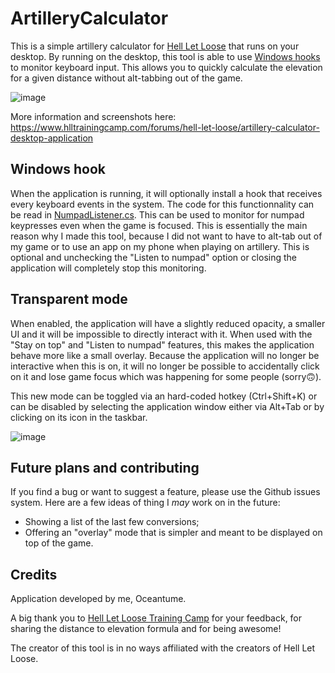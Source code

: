 # ArtilleryCalculator

This is a simple artillery calculator for [Hell Let Loose](https://www.hellletloose.com/) that runs on your desktop. By running on the desktop, this tool is able to use [Windows hooks](https://docs.microsoft.com/en-us/windows/win32/winmsg/hooks) to monitor keyboard input. This allows you to quickly calculate the elevation for a given distance without alt-tabbing out of the game.

![image](https://user-images.githubusercontent.com/1060971/138877975-0ef6b655-24d6-48bf-bb07-23e47273ba87.png)

More information and screenshots here: https://www.hlltrainingcamp.com/forums/hell-let-loose/artillery-calculator-desktop-application

## Windows hook
When the application is running, it will optionally install a hook that receives every keyboard events in the system. The code for this functionnality can be read in [NumpadListener.cs](/ArtilleryCalculator/NumpadListener.cs). This can be used to monitor for numpad keypresses even when the game is focused. This is essentially the main reason why I made this tool, because I did not want to have to alt-tab out of my game or to use an app on my phone when playing on artillery. This is optional and unchecking the "Listen to numpad" option or closing the application will completely stop this monitoring. 

## Transparent mode

When enabled, the application will have a slightly reduced opacity, a smaller UI and it will be impossible to directly interact with it. When used with the "Stay on top" and "Listen to numpad" features, this makes the application behave more like a small overlay. Because the application will no longer be interactive when this is on, it will no longer be possible to accidentally click on it and lose game focus which was happening for some people (sorry🙃).

This new mode can be toggled via an hard-coded hotkey (Ctrl+Shift+K) or can be disabled by selecting the application window either via Alt+Tab or by clicking on its icon in the taskbar.

![image](https://user-images.githubusercontent.com/1060971/138877994-d1a8f3c6-96ac-4343-b597-2f66bdc34f3a.png)

## Future plans and contributing
If you find a bug or want to suggest a feature, please use the Github issues system. Here are a few ideas of thing I *may* work on in the future:
 - Showing a list of the last few conversions;
 - Offering an "overlay" mode that is simpler and meant to be displayed on top of the game.

## Credits
Application developed by me, Oceantume.

A big thank you to [Hell Let Loose Training Camp](https://www.hlltrainingcamp.com/) for your feedback, for sharing the distance to elevation formula and for being awesome!

The creator of this tool is in no ways affiliated with the creators of Hell Let Loose.
